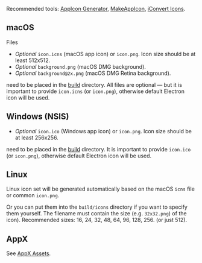 Recommended tools: [AppIcon Generator](http://www.tweaknow.com/appicongenerator.php), [MakeAppIcon](https://makeappicon.com/), [iConvert Icons](https://iconverticons.com/online/).

## macOS

Files

* *Optional* `icon.icns` (macOS app icon) or `icon.png`. Icon size should be at least 512x512.
* *Optional* `background.png` (macOS DMG background).
* *Optional* `background@2x.png` (macOS DMG Retina background).

need to be placed in the [build](configuration/configuration.md#MetadataDirectories-buildResources) directory. All files are optional — but it is important to provide `icon.icns` (or `icon.png`), otherwise default Electron icon will be used.

## Windows (NSIS)

* *Optional* `icon.ico` (Windows app icon) or `icon.png`. Icon size should be at least 256x256.

need to be placed in the [build](configuration/configuration.md#MetadataDirectories-buildResources) directory. It is important to provide `icon.ico` (or `icon.png`), otherwise default Electron icon will be used.

## Linux

Linux icon set will be generated automatically based on the macOS `icns` file or common `icon.png`.

Or you can put them into the `build/icons` directory if you want to specify them yourself.
The filename must contain the size (e.g. `32x32.png`) of the icon). Recommended sizes: 16, 24, 32, 48, 64, 96, 128, 256. (or just 512).

## AppX

See [AppX Assets](configuration/appx.md#appx-assets).
